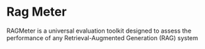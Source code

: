 # Rag Meter

RAGMeter is a universal evaluation toolkit designed to assess the performance of any Retrieval-Augmented Generation (RAG) system
